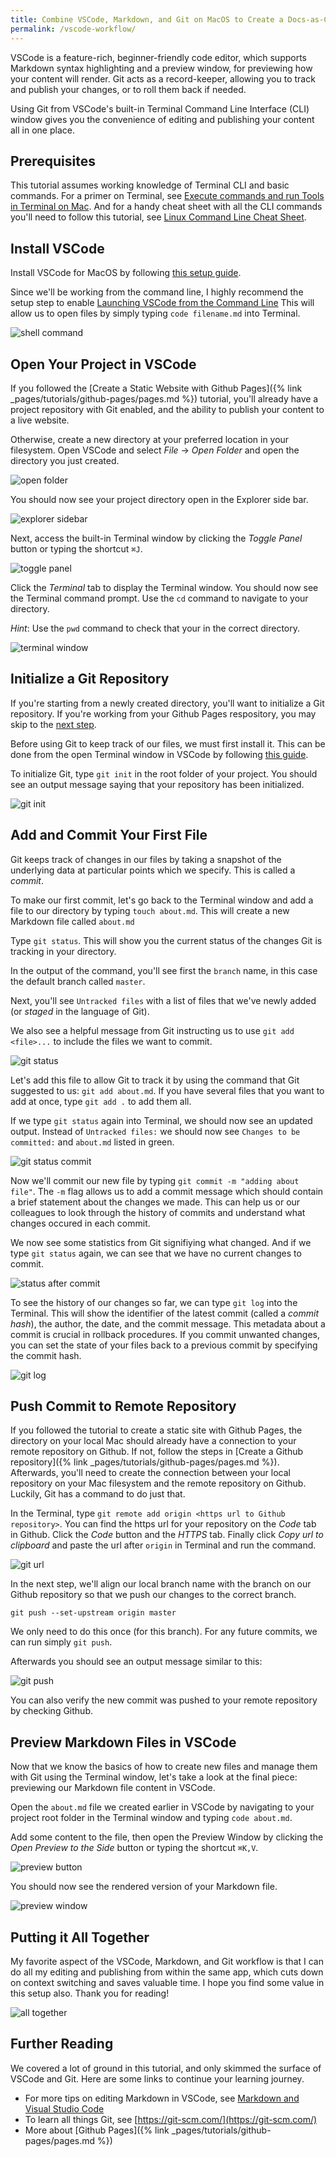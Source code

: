 ```yaml
---
title: Combine VSCode, Markdown, and Git on MacOS to Create a Docs-as-Code Workflow
permalink: /vscode-workflow/
---
```


VSCode is a feature-rich, beginner-friendly code editor, which supports Markdown syntax highlighting and a preview window, for previewing how your content will render. Git acts as a record-keeper, allowing you to track and publish your changes, or to roll them back if needed. 

Using Git from VSCode's built-in Terminal Command Line Interface (CLI) window gives you the convenience of editing and publishing your content all in one place.

## Prerequisites
This tutorial assumes working knowledge of Terminal CLI and basic commands. For a primer on Terminal, see [Execute commands and run Tools in Terminal on Mac](https://support.apple.com/guide/terminal/execute-commands-and-run-tools-apdb66b5242-0d18-49fc-9c47-a2498b7c91d5/mac). And for a handy cheat sheet with all the CLI commands you'll need to follow this tutorial, see [Linux Command Line Cheat Sheet](https://www.stationx.net/linux-command-line-cheat-sheet/).

## Install VSCode
Install VSCode for MacOS by following [this setup guide](https://code.visualstudio.com/docs/setup/mac).

Since we'll be working from the command line, I highly recommend the setup step to enable [Launching VSCode from the Command Line](https://code.visualstudio.com/docs/setup/mac#_launch-vs-code-from-the-command-line) This will allow us to open files by simply typing `code filename.md` into Terminal.

![shell command](vscode-shell-command.png)

## Open Your Project in VSCode
If you followed the [Create a Static Website with Github Pages]({% link _pages/tutorials/github-pages/pages.md %}) tutorial, you'll already have a project repository with Git enabled, and the ability to publish your content to a live website.

Otherwise, create a new directory at your preferred location in your filesystem. Open VSCode and select *File* -> *Open Folder* and open the directory you just created.

![open folder](vscode-open-folder.png)

You should now see your project directory open in the Explorer side bar.

![explorer sidebar](vscode-explorer-sidebar-2.png)

Next, access the built-in Terminal window by clicking the *Toggle Panel* button or typing the shortcut `⌘J`.

![toggle panel](vscode-toggle-panel.png)

Click the *Terminal* tab to display the Terminal window. You should now see the Terminal command prompt. Use the `cd` command to navigate to your directory.

*Hint*: Use the `pwd` command to check that your in the correct directory.

![terminal window](vscode-terminal-window.png)

## Initialize a Git Repository
If you're starting from a newly created directory, you'll want to initialize a Git repository. If you're working from your Github Pages respository, you may skip to the [next step](#add-and-commit-your-first-file).

Before using Git to keep track of our files, we must first install it. This can be done from the open Terminal window in VSCode by following [this guide](https://git-scm.com/book/en/v2/Getting-Started-Installing-Git).

To initialize Git, type `git init` in the root folder of your project. You should see an output message saying that your repository has been initialized.

![git init](vscode-git-init.png)

## Add and Commit Your First File
Git keeps track of changes in our files by taking a snapshot of the underlying data at particular points which we specify. This is called a *commit*.

To make our first commit, let's go back to the Terminal window and add a file to our directory by typing `touch about.md`. This will create a new Markdown file called `about.md`

Type `git status`. This will show you the current status of the changes Git is tracking in your directory. 

In the output of the command, you'll see first the `branch` name, in this case the default branch called `master`.  

Next, you'll see `Untracked files` with a list of files that we've newly added (or *staged* in the language of Git). 

We also see a helpful message from Git instructing us to use `git add <file>...` to include the files we want to commit.

![git status](vscode-git-status.png)

Let's add this file to allow Git to track it by using the command that Git suggested to us: `git add about.md`. If you have several files that you want to add at once, type `git add .` to add them all.

If we type `git status` again into Terminal, we should now see an updated output. Instead of `Untracked files:` we should now see `Changes to be committed:` and `about.md` listed in green.

![git status commit](vscode-git-status-commit.png)

Now we'll commit our new file by typing `git commit -m "adding about file"`. The `-m` flag allows us to add a commit message which should contain a brief statement about the changes we made. This can help us or our colleagues to look through the history of commits and understand what changes occured in each commit. 

We now see some statistics from Git signifiying what changed. And if we type `git status` again, we can see that we have no current changes to commit.

![status after commit](vscode-git-status-after-commit.png)

To see the history of our changes so far, we can type `git log` into the Terminal. This will show the identifier of the latest commit (called a *commit hash*), the author, the date, and the commit message. This metadata about a commit is crucial in rollback procedures. If you commit unwanted changes, you can set the state of your files back to a previous commit by specifying the commit hash.

![git log](vscode-git-log.png)

## Push Commit to Remote Repository
If you followed the tutorial to create a static site with Github Pages, the directory on your local Mac should already have a connection to your remote repository on Github. If not, follow the steps in [Create a Github repository]({% link _pages/tutorials/github-pages/pages.md %}).
Afterwards, you'll need to create the connection between your local repository on your Mac filesystem and the remote repository on Github. Luckily, Git has a command to do just that.

In the Terminal, type `git remote add origin <https url to Github repository>`. You can find the https url for your repository on the *Code* tab in Github. Click the *Code* button and the *HTTPS* tab. Finally click *Copy url to clipboard* and paste the url after `origin` in Terminal and run the command.

![git url](vscode-git-url.png)

In the next step, we'll align our local branch name with the branch on our Github repository so that we push our changes to the correct branch.

`git push --set-upstream origin master`

We only need to do this once (for this branch). For any future commits, we can run simply `git push`.

Afterwards you should see an output message similar to this:

![git push](vscode-git-push.png)

You can also verify the new commit was pushed to your remote repository by checking Github.

## Preview Markdown Files in VSCode
Now that we know the basics of how to create new files and manage them with Git using the Terminal window, let's take a look at the final piece: previewing our Markdown file content in VSCode.

Open the `about.md` file we created earlier in VSCode by navigating to your project root folder in the Terminal window and typing `code about.md`.

Add some content to the file, then open the Preview Window by clicking the *Open Preview to the Side* button or typing the shortcut `⌘K,V`.

![preview button](vscode-preview-button.png)

You should now see the rendered version of your Markdown file. 

![preview window](vscode-preview-window.png)

## Putting it All Together
My favorite aspect of the VSCode, Markdown, and Git workflow is that I can do all my editing and publishing from within the same app, which cuts down on context switching and saves valuable time. I hope you find some value in this setup also. Thank you for reading!

![all together](vscode-putting-it-all-together.png)

## Further Reading
We covered a lot of ground in this tutorial, and only skimmed the surface of VSCode and Git. Here are some links to continue your learning journey.

- For more tips on editing Markdown in VSCode, see [Markdown and Visual Studio Code](https://code.visualstudio.com/docs/languages/markdown)
- To learn all things Git, see [https://git-scm.com/](https://git-scm.com/)
- More about [Github Pages]({% link _pages/tutorials/github-pages/pages.md %})